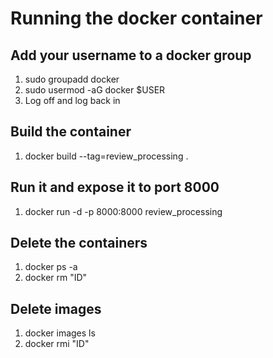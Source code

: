 # Running the docker container 

## Add your username to a docker group
1. sudo groupadd docker
2. sudo usermod -aG docker $USER
3. Log off and log back in

## Build the container
1. docker build --tag=review_processing .

## Run it and expose it to port 8000
1. docker run -d -p 8000:8000 review_processing

## Delete the containers 
1. docker ps -a 
2. docker rm "ID"

## Delete images
1. docker images ls
2. docker rmi "ID"



